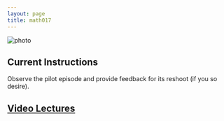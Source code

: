 ```yaml
---
layout: page
title: math017
---
```


![photo](https://uvm.edu/~bfemery/gradient_for_logo.png)

## Current Instructions
Observe the pilot episode and provide feedback for its reshoot (if you so desire).

## [Video Lectures](https://dbemerydt.github.io/math017lectures)
